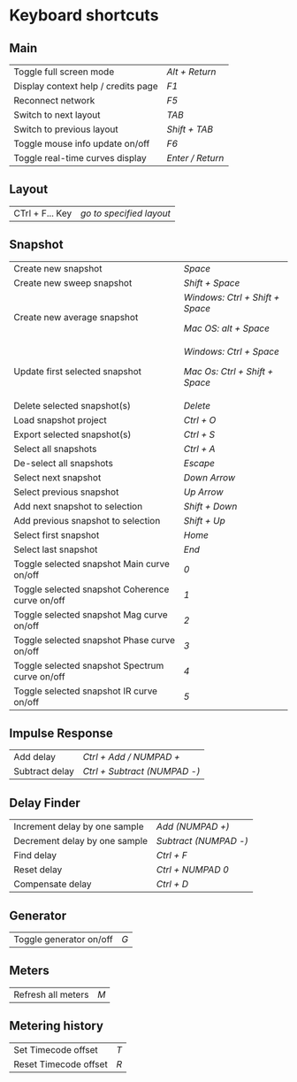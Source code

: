 # Keyboard shortcuts
## Main

<table>
<tr>
<td>Toggle full screen mode</td>
<td>
<i>Alt + Return</i>
</td>
</tr>
<tr>
<td>
<link type="document" target="Display">Display</link>
context help / credits page
</td>
<td>
<i>F1</i>
</td>
</tr>
<tr>
<td>Reconnect network</td>
<td>
<i>F5</i>
</td>
</tr>
<tr>
<td>Switch to next layout</td>
<td>
<i>TAB</i>
</td>
</tr>
<tr>
<td>Switch to previous layout</td>
<td>
<i>Shift + TAB</i>
</td>
</tr>
<tr>
<td>Toggle mouse info update on/off</td>
<td>
<i>F6</i>
</td>
</tr>
<tr>
<td>Toggle real-time curves display</td>
<td>
<i>Enter / Return</i>
</td>
</tr>
</table>

## Layout

<table>
<tr>
<td>CTrl + F... Key</td>
<td>
<i>go to specified layout</i>
</td>
</tr>
</table>

## Snapshot

<table>
<tr>
<td>Create new snapshot</td>
<td>
<i>Space</i>
</td>
</tr>
<tr>
<td>Create new sweep snapshot</td>
<td>
<i>Shift + Space</i>
</td>
</tr>
<tr>
<td>Create new average snapshot</td>
<td><i>Windows: Ctrl + Shift + Space</i>

<i>Mac OS: alt + Space</i>
</td>
</tr>
<tr>
<td>Update first selected snapshot</td>
<td><i>Windows: Ctrl + Space</i>

<i>Mac Os: Ctrl + Shift + Space</i>
</td>
</tr>
<tr>
<td>Delete selected snapshot(s)</td>
<td>
<i>Delete</i>
</td>
</tr>
<tr>
<td>Load snapshot project</td>
<td>
<i>Ctrl + O</i>
</td>
</tr>
<tr>
<td>Export selected snapshot(s)</td>
<td>
<i>Ctrl + S</i>
</td>
</tr>
<tr>
<td>Select all snapshots</td>
<td>
<i>Ctrl + A</i>
</td>
</tr>
<tr>
<td>De-select all snapshots</td>
<td>
<i>Escape</i>
</td>
</tr>
<tr>
<td>Select next snapshot</td>
<td>
<i>Down Arrow</i>
</td>
</tr>
<tr>
<td>Select previous snapshot</td>
<td>
<i>Up Arrow</i>
</td>
</tr>
<tr>
<td>Add next snapshot to selection</td>
<td>
<i>Shift + Down</i>
</td>
</tr>
<tr>
<td>Add previous snapshot to selection</td>
<td>
<i>Shift + Up</i>
</td>
</tr>
<tr>
<td>Select first snapshot</td>
<td>
<i>Home</i>
</td>
</tr>
<tr>
<td>Select last snapshot</td>
<td>
<i>End</i>
</td>
</tr>
<tr>
<td>Toggle selected snapshot <link type="document" target="Main">Main</link> curve on/off
</td>
<td>
<i>0</i>
</td>
</tr>
<tr>
<td>Toggle selected snapshot <link type="document" target="Coherence">Coherence</link> curve
on/off
</td>
<td>
<i>1</i>
</td>
</tr>
<tr>
<td>Toggle selected snapshot Mag curve on/off</td>
<td>
<i>2</i>
</td>
</tr>
<tr>
<td>Toggle selected snapshot <link type="document" target="Phase">Phase</link> curve on/off
</td>
<td>
<i>3</i>
</td>
</tr>
<tr>
<td>Toggle selected snapshot Spectrum curve on/off</td>
<td>
<i>4</i>
</td>
</tr>
<tr>
<td>Toggle selected snapshot IR curve on/off</td>
<td>
<i>5</i>
</td>
</tr>
</table>


## Impulse Response

<table>
<tr>
<td>Add delay</td>
<td>
<i>Ctrl + Add / NUMPAD +</i>
</td>
</tr>
<tr>
<td>Subtract delay</td>
<td>
<i>Ctrl + Subtract (NUMPAD -)</i>
</td>
</tr>
</table>


## Delay Finder

<table>
<tr>
<td>Increment delay by one sample</td>
<td>
<i>Add (NUMPAD +)</i>
</td>
</tr>
<tr>
<td>Decrement delay by one sample</td>
<td>
<i>Subtract (NUMPAD -)</i>
</td>
</tr>
<tr>
<td>
<link type="document" target="Find">Find</link>
delay
</td>
<td>
<i>Ctrl + F</i>
</td>
</tr>
<tr>
<td>
<link type="document" target="Reset">Reset</link>
delay
</td>
<td>
<i>Ctrl + NUMPAD 0</i>
</td>
</tr>
<tr>
<td>Compensate delay</td>
<td>
<i>Ctrl + D</i>
</td>
</tr>
</table>

## Generator

<table>
<tr>
<td>Toggle generator on/off</td>
<td>
<i>G</i>
</td>
</tr>
</table>


## Meters

<table>
<tr>
<td>Refresh all meters</td>
<td>
<i>M</i>
</td>
</tr>
</table>


## Metering history

<table>
<tr>
<td>Set Timecode offset</td>
<td>
<i>T</i>
</td>
</tr>
<tr>
<td>
<link type="document" target="Reset">Reset</link>
Timecode offset
</td>
<td>
<i>R</i>
</td>
</tr>
</table>